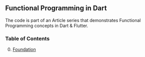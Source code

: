 ## Functional Programming in Dart

The code is part of an Article series that demonstrates Functional Programming concepts in Dart & Flutter.

### Table of Contents

0. [Foundation](https://yogi-6.medium.com/functional-programming-in-dart-foundation-part-0-7e932517b824)
